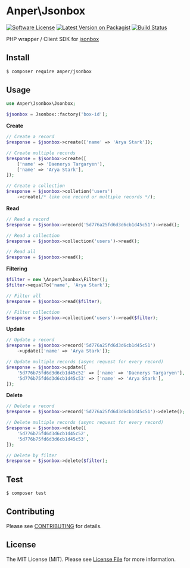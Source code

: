# Anper\Jsonbox

[![Software License][ico-license]](LICENSE.md)
[![Latest Version on Packagist][ico-version]][link-packagist]
[![Build Status][ico-ga]][link-ga]

PHP wrapper / Client SDK for [jsonbox](https://github.com/vasanthv/jsonbox)

## Install

``` bash
$ composer require anper/jsonbox
```

## Usage
```php
use Anper\Jsonbox\Jsonbox;

$jsonbox = Jsonbox::factory('box-id');
```

**Create**
```php
// Create a record
$response = $jsonbox->create(['name' => 'Arya Stark']);

// Create multiple records
$response = $jsonbox->create([
    ['name' => 'Daenerys Targaryen'],
    ['name' => 'Arya Stark'],
]);

// Create a collection
$response = $jsonbox->colletion('users')
    ->create(/* like one record or multiple records */);   
```

**Read**
```php
// Read a record
$response = $jsonbox->record('5d776a25fd6d3d6cb1d45c51')->read();

// Read a collection
$response = $jsonbox->collection('users')->read();

// Read all
$response = $jsonbox->read();
```

**Filtering**
```php
$filter = new \Anper\Jsonbox\Filter();
$filter->equalTo('name', 'Arya Stark');

// Filter all
$response = $jsonbox->read($filter);

// Filter collection
$response = $jsonbox->collection('users')->read($filter);
```

**Update**
```php
// Update a record
$response = $jsonbox->record('5d776a25fd6d3d6cb1d45c51')
    ->update(['name' => 'Arya Stark']);

// Update multiple records (async request for every record)
$response = $jsonbox->update([
    '5d776b75fd6d3d6cb1d45c52' => ['name' => 'Daenerys Targaryen'],
    '5d776b75fd6d3d6cb1d45c53' => ['name' => 'Arya Stark'],
]);
```

**Delete**
```php
// Delete a record
$response = $jsonbox->record('5d776a25fd6d3d6cb1d45c51')->delete();

// Delete multiple records (async request for every record)
$response = $jsonbox->delete([
    '5d776b75fd6d3d6cb1d45c52',
    '5d776b75fd6d3d6cb1d45c53',
]);

// Delete by filter
$response = $jsonbox->delete($filter);
```

## Test

``` bash
$ composer test
```

## Contributing

Please see [CONTRIBUTING](CONTRIBUTING.md) for details.

## License

The MIT License (MIT). Please see [License File](LICENSE.md) for more information.

[ico-version]: https://img.shields.io/packagist/v/anper/jsonbox.svg
[ico-license]: https://img.shields.io/badge/license-MIT-brightgreen.svg
[ico-ga]: https://github.com/perevoshchikov/jsonbox/workflows/Tests/badge.svg

[link-packagist]: https://packagist.org/packages/anper/jsonbox
[link-ga]: https://github.com/perevoshchikov/jsonbox/actions